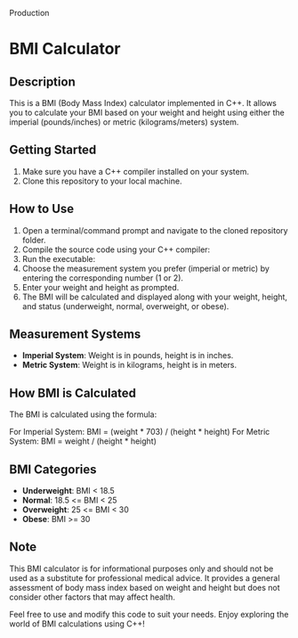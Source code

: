 Production

# BMI Calculator

## Description
This is a BMI (Body Mass Index) calculator implemented in C++. It allows you to calculate your BMI based on your weight and height using either the imperial (pounds/inches) or metric (kilograms/meters) system.

## Getting Started
1. Make sure you have a C++ compiler installed on your system.
2. Clone this repository to your local machine.

## How to Use
1. Open a terminal/command prompt and navigate to the cloned repository folder.
2. Compile the source code using your C++ compiler:
3. Run the executable:
4. Choose the measurement system you prefer (imperial or metric) by entering the corresponding number (1 or 2).
5. Enter your weight and height as prompted.
6. The BMI will be calculated and displayed along with your weight, height, and status (underweight, normal, overweight, or obese).

## Measurement Systems
- **Imperial System**: Weight is in pounds, height is in inches.
- **Metric System**: Weight is in kilograms, height is in meters.

## How BMI is Calculated
The BMI is calculated using the formula:

For Imperial System: BMI = (weight * 703) / (height * height)
For Metric System: BMI = weight / (height * height)

## BMI Categories
- **Underweight**: BMI < 18.5
- **Normal**: 18.5 <= BMI < 25
- **Overweight**: 25 <= BMI < 30
- **Obese**: BMI >= 30

## Note
This BMI calculator is for informational purposes only and should not be used as a substitute for professional medical advice. It provides a general assessment of body mass index based on weight and height but does not consider other factors that may affect health.

Feel free to use and modify this code to suit your needs. Enjoy exploring the world of BMI calculations using C++!

